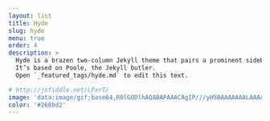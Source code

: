 ```yaml
---
layout: list
title: Hyde
slug: hyde
menu: true
order: 4
description: >
  Hyde is a brazen two-column Jekyll theme that pairs a prominent sidebar with uncomplicated content.
  It’s based on Poole, the Jekyll butler.
  Open `_featured_tags/hyde.md` to edit this text.

# http://jsfiddle.net/LPxrT/
image: 'data:image/gif;base64,R0lGODlhAQABAPAAACAgIP///yH5BAAAAAAALAAAAAABAAEAAAICRAEAOw=='
color: '#268bd2'
---
```

